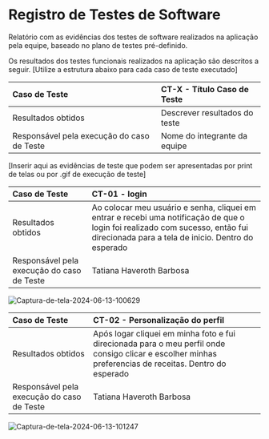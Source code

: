# Registro de Testes de Software

Relatório com as evidências dos testes de software realizados na aplicação pela equipe, baseado no plano de testes pré-definido.

Os resultados dos testes funcionais realizados na aplicação são descritos a seguir. [Utilize a estrutura abaixo para cada caso de teste executado]

|Caso de Teste    | CT-X - Título Caso de Teste |
|:---|:---|
| Resultados obtidos | Descrever resultados do teste  |
| Responsável pela execução do caso de Teste | Nome do integrante da equipe |

[Inserir aqui as evidências de teste que podem ser apresentadas por print de telas ou por .gif de execução de teste]


|Caso de Teste    | CT-01 -  login |
|:---|:---|
| Resultados obtidos | Ao colocar meu usuário e senha, cliquei em entrar e recebi uma notificação de que o login foi realizado com sucesso, então fui direcionada para a tela de inicio. Dentro do esperado  |
| Responsável pela execução do caso de Teste | Tatiana Haveroth Barbosa | 



![Captura-de-tela-2024-06-13-100629](https://github.com/ICEI-PUC-Minas-PMV-SInt/Grupo-04-Receitas/assets/165046436/0001f742-cf49-4933-95da-a30df5ced151)


|Caso de Teste    | CT-02 -  Personalização do perfil|
|:---|:---|
| Resultados obtidos | Após logar cliquei em minha foto e fui direcionada para o meu perfil onde consigo clicar e escolher minhas preferencias de receitas. Dentro do esperado  |
| Responsável pela execução do caso de Teste | Tatiana Haveroth Barbosa | 

![Captura-de-tela-2024-06-13-101247](https://github.com/ICEI-PUC-Minas-PMV-SInt/Grupo-04-Receitas/assets/165046436/88b208fa-7f1e-4c77-9860-64056d71214b)
